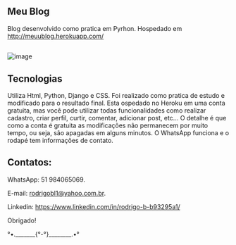## Meu Blog

Blog desenvolvido como pratica em Pyrhon. Hospedado em http://meuublog.herokuapp.com/

##
![image](https://user-images.githubusercontent.com/87920248/150442304-30cc67af-5496-4387-b0be-d400c41b855b.png)


## Tecnologias

Utiliza Html, Python, Django e CSS. Foi realizado como pratica de estudo e modificado para o resultado final. Esta ospedado no Heroku em uma conta gratuita, mas você pode utilizar todas funcionalidades como realizar cadastro, criar perfil, curtir, comentar, adicionar post, etc...
O detalhe é que como a conta é gratuita as modificações não permanecem por muito tempo, ou seja, são apagadas em alguns minutos.
O WhatsApp funciona e o rodapé tem informações de contato.

## Contatos:

WhatsApp: 51 984065069.

E-mail: rodrigobl1@yahoo.com.br.

Linkedin: https://www.linkedin.com/in/rodrigo-b-b93295a1/

Obrigado!

°•._______{°-°}________.•°
